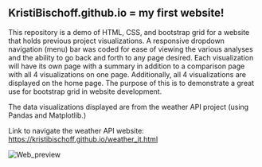 ## KristiBischoff.github.io = my first website!


This repository is a demo of HTML, CSS, and bootstrap grid for a website that holds previous project visualizations. A responsive dropdown navigation (menu) bar was coded for ease of viewing the various analyses and the ability to go back and forth to any page desired. Each visualization will have its own page with a summary in addition to a comparison page with all 4 visualizations on one page. Additionally, all 4 visualizations are displayed on the home page. The purpose of this is to demonstrate a great use for bootstrap grid in website development.

The data visualizations displayed are from the weather API project (using Pandas and Matplotlib.) 


Link to navigate the weather API website: https://kristibischoff.github.io/weather_it.html

![Web_preview](Web_preview/web_preview.png)
